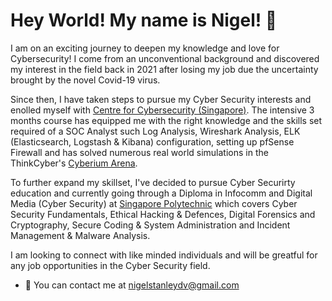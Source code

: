 # Hey World! My name is Nigel! 👋 

I am on an exciting journey to deepen my knowledge and love for Cybersecurity! I come from an unconventional background and discovered my interest in the field back in 2021 after losing my job due the uncertainty brought by the novel Covid-19 virus.

Since then, I have taken steps to pursue my Cyber Security interests and enolled myself with [Centre for Cybersecurity (Singapore)](https://www.centreforcybersecurity.com/). The intensive 3 months course has equipped me with the right knowledge and the skills set required of a SOC Analyst such Log Analysis, Wireshark Analysis, ELK (Elasticsearch, Logstash & Kibana) configuration, setting up pfSense Firewall and has solved numerous real world simulations in the ThinkCyber's [Cyberium Arena](https://www.thinkcyber.co.il/).

To further expand my skillset, I've decided to pursue Cyber Securirty education and currently going through a Diploma in Infocomm and Digital Media (Cyber Security) at [Singapore Polytechnic](https://www.sp.edu.sg/pace/courses/course-type/part-time-and-post-diplomas/diploma-in-infocomm-and-digital-media-(cyber-security)) which covers Cyber Security Fundamentals, Ethical Hacking & Defences, Digital Forensics and Cryptography, Secure Coding & System Administration and Incident Management & Malware Analysis.

I am looking to connect with like minded individuals and will be greatful for any job opportunities in the Cyber Security field.

- 📧 You can contact me at nigelstanleydv@gmail.com



